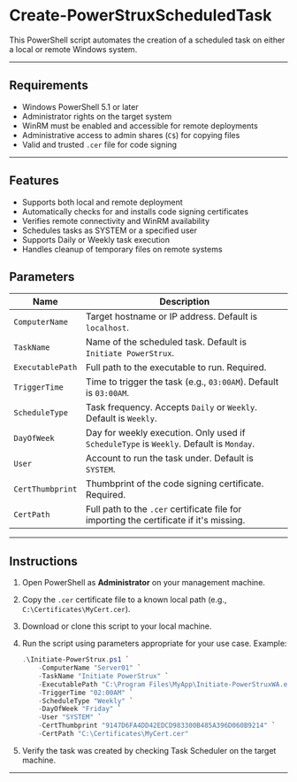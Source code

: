 # Create-PowerStruxScheduledTask
This PowerShell script automates the creation of a scheduled task on either a local or remote Windows system.

---

## Requirements

- Windows PowerShell 5.1 or later
- Administrator rights on the target system
- WinRM must be enabled and accessible for remote deployments
- Administrative access to admin shares (`C$`) for copying files
- Valid and trusted `.cer` file for code signing

---

## Features

- Supports both local and remote deployment
- Automatically checks for and installs code signing certificates
- Verifies remote connectivity and WinRM availability
- Schedules tasks as SYSTEM or a specified user
- Supports Daily or Weekly task execution
- Handles cleanup of temporary files on remote systems

## Parameters

| Name             | Description |
|------------------|-------------|
| `ComputerName`    | Target hostname or IP address. Default is `localhost`. |
| `TaskName`        | Name of the scheduled task. Default is `Initiate PowerStrux`. |
| `ExecutablePath`  | Full path to the executable to run. Required. |
| `TriggerTime`     | Time to trigger the task (e.g., `03:00AM`). Default is `03:00AM`. |
| `ScheduleType`    | Task frequency. Accepts `Daily` or `Weekly`. Default is `Weekly`. |
| `DayOfWeek`       | Day for weekly execution. Only used if `ScheduleType` is `Weekly`. Default is `Monday`. |
| `User`            | Account to run the task under. Default is `SYSTEM`. |
| `CertThumbprint`  | Thumbprint of the code signing certificate. Required. |
| `CertPath`        | Full path to the `.cer` certificate file for importing the certificate if it's missing. |

---

## Instructions

1. Open PowerShell as **Administrator** on your management machine.
2. Copy the `.cer` certificate file to a known local path (e.g., `C:\Certificates\MyCert.cer`).
3. Download or clone this script to your local machine.
4. Run the script using parameters appropriate for your use case. Example:

   ```powershell
   .\Initiate-PowerStrux.ps1 `
       -ComputerName "Server01" `
       -TaskName "Initiate PowerStrux" `
       -ExecutablePath "C:\Program Files\MyApp\Initiate-PowerStruxWA.exe" `
       -TriggerTime "02:00AM" `
       -ScheduleType "Weekly" `
       -DayOfWeek "Friday" `
       -User "SYSTEM" `
       -CertThumbprint "9147D6FA4DD42EDCD983300B485A396D060B9214" `
       -CertPath "C:\Certificates\MyCert.cer"
   ```

6. Verify the task was created by checking Task Scheduler on the target machine.

---
